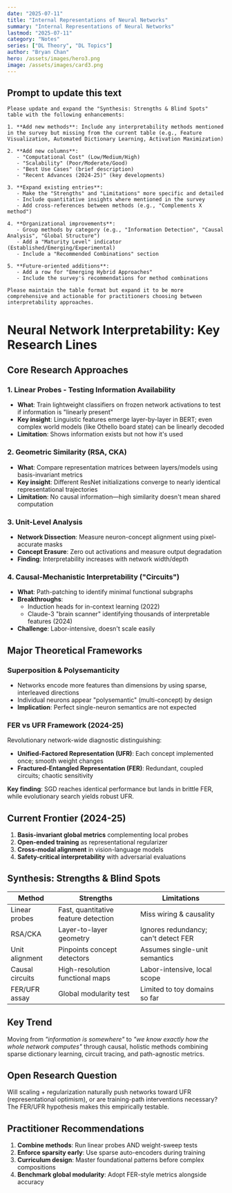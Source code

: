 ```yaml
---
date: "2025-07-11"
title: "Internal Representations of Neural Networks"
summary: "Internal Representations of Neural Networks"
lastmod: "2025-07-11"
category: "Notes"
series: ["DL Theory", "DL Topics"]
author: "Bryan Chan"
hero: /assets/images/hero3.png
image: /assets/images/card3.png
---
```


## Prompt to update this text

```text
Please update and expand the "Synthesis: Strengths & Blind Spots" table with the following enhancements:

1. **Add new methods**: Include any interpretability methods mentioned in the survey but missing from the current table (e.g., Feature Visualization, Automated Dictionary Learning, Activation Maximization)

2. **Add new columns**: 
   - "Computational Cost" (Low/Medium/High)
   - "Scalability" (Poor/Moderate/Good) 
   - "Best Use Cases" (brief description)
   - "Recent Advances (2024-25)" (key developments)

3. **Expand existing entries**: 
   - Make the "Strengths" and "Limitations" more specific and detailed
   - Include quantitative insights where mentioned in the survey
   - Add cross-references between methods (e.g., "Complements X method")

4. **Organizational improvements**:
   - Group methods by category (e.g., "Information Detection", "Causal Analysis", "Global Structure")
   - Add a "Maturity Level" indicator (Established/Emerging/Experimental)
   - Include a "Recommended Combinations" section

5. **Future-oriented additions**:
   - Add a row for "Emerging Hybrid Approaches" 
   - Include the survey's recommendations for method combinations

Please maintain the table format but expand it to be more comprehensive and actionable for practitioners choosing between interpretability approaches.
```

# Neural Network Interpretability: Key Research Lines

## Core Research Approaches

### 1. **Linear Probes** - Testing Information Availability
- **What**: Train lightweight classifiers on frozen network activations to test if information is "linearly present"
- **Key insight**: Linguistic features emerge layer-by-layer in BERT; even complex world models (like Othello board state) can be linearly decoded
- **Limitation**: Shows information exists but not how it's used

### 2. **Geometric Similarity** (RSA, CKA)
- **What**: Compare representation matrices between layers/models using basis-invariant metrics
- **Key insight**: Different ResNet initializations converge to nearly identical representational trajectories
- **Limitation**: No causal information—high similarity doesn't mean shared computation

### 3. **Unit-Level Analysis**
- **Network Dissection**: Measure neuron-concept alignment using pixel-accurate masks
- **Concept Erasure**: Zero out activations and measure output degradation
- **Finding**: Interpretability increases with network width/depth

### 4. **Causal-Mechanistic Interpretability** ("Circuits")
- **What**: Path-patching to identify minimal functional subgraphs
- **Breakthroughs**: 
  - Induction heads for in-context learning (2022)
  - Claude-3 "brain scanner" identifying thousands of interpretable features (2024)
- **Challenge**: Labor-intensive, doesn't scale easily

## Major Theoretical Frameworks

### **Superposition & Polysemanticity**
- Networks encode more features than dimensions by using sparse, interleaved directions
- Individual neurons appear "polysemantic" (multi-concept) by design
- **Implication**: Perfect single-neuron semantics are not expected

### **FER vs UFR Framework** (2024-25)
Revolutionary network-wide diagnostic distinguishing:
- **Unified-Factored Representation (UFR)**: Each concept implemented once; smooth weight changes
- **Fractured-Entangled Representation (FER)**: Redundant, coupled circuits; chaotic sensitivity

**Key finding**: SGD reaches identical performance but lands in brittle FER, while evolutionary search yields robust UFR.

## Current Frontier (2024-25)

1. **Basis-invariant global metrics** complementing local probes
2. **Open-ended training** as representational regularizer
3. **Cross-modal alignment** in vision-language models
4. **Safety-critical interpretability** with adversarial evaluations

## Synthesis: Strengths & Blind Spots

| Method | Strengths | Limitations |
|--------|-----------|-------------|
| Linear probes | Fast, quantitative feature detection | Miss wiring & causality |
| RSA/CKA | Layer-to-layer geometry | Ignores redundancy; can't detect FER |
| Unit alignment | Pinpoints concept detectors | Assumes single-unit semantics |
| Causal circuits | High-resolution functional maps | Labor-intensive, local scope |
| FER/UFR assay | Global modularity test | Limited to toy domains so far |

## Key Trend
Moving from *"information is somewhere"* to *"we know exactly how the whole network computes"* through causal, holistic methods combining sparse dictionary learning, circuit tracing, and path-agnostic metrics.

## Open Research Question
Will scaling + regularization naturally push networks toward UFR (representational optimism), or are training-path interventions necessary? The FER/UFR hypothesis makes this empirically testable.

## Practitioner Recommendations
1. **Combine methods**: Run linear probes AND weight-sweep tests
2. **Enforce sparsity early**: Use sparse auto-encoders during training
3. **Curriculum design**: Master foundational patterns before complex compositions
4. **Benchmark global modularity**: Adopt FER-style metrics alongside accuracy
